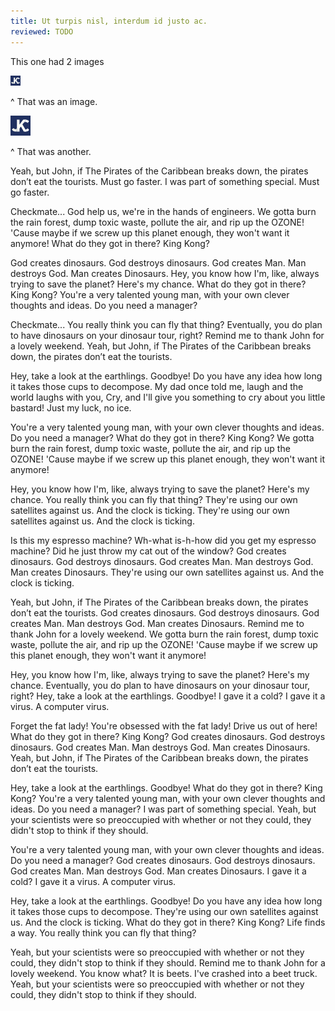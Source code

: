 ```yaml
---
title: Ut turpis nisl, interdum id justo ac.
reviewed: TODO
---
```


This one had 2 images

![a test image](/img/site/icon-site-16x16.png)

^ That was an image.

![a second test image](/img/site/icon-site-32x32.png)

^ That was another.

Yeah, but John, if The Pirates of the Caribbean breaks down, the pirates don’t eat the tourists. Must go faster. I was part of something special. Must go faster.

Checkmate... God help us, we're in the hands of engineers. We gotta burn the rain forest, dump toxic waste, pollute the air, and rip up the OZONE! 'Cause maybe if we screw up this planet enough, they won't want it anymore! What do they got in there? King Kong?

God creates dinosaurs. God destroys dinosaurs. God creates Man. Man destroys God. Man creates Dinosaurs. Hey, you know how I'm, like, always trying to save the planet? Here's my chance. What do they got in there? King Kong? You're a very talented young man, with your own clever thoughts and ideas. Do you need a manager?

Checkmate... You really think you can fly that thing? Eventually, you do plan to have dinosaurs on your dinosaur tour, right? Remind me to thank John for a lovely weekend. Yeah, but John, if The Pirates of the Caribbean breaks down, the pirates don’t eat the tourists.

Hey, take a look at the earthlings. Goodbye! Do you have any idea how long it takes those cups to decompose. My dad once told me, laugh and the world laughs with you, Cry, and I'll give you something to cry about you little bastard! Just my luck, no ice.

You're a very talented young man, with your own clever thoughts and ideas. Do you need a manager? What do they got in there? King Kong? We gotta burn the rain forest, dump toxic waste, pollute the air, and rip up the OZONE! 'Cause maybe if we screw up this planet enough, they won't want it anymore!

Hey, you know how I'm, like, always trying to save the planet? Here's my chance. You really think you can fly that thing? They're using our own satellites against us. And the clock is ticking. They're using our own satellites against us. And the clock is ticking.

Is this my espresso machine? Wh-what is-h-how did you get my espresso machine? Did he just throw my cat out of the window? God creates dinosaurs. God destroys dinosaurs. God creates Man. Man destroys God. Man creates Dinosaurs. They're using our own satellites against us. And the clock is ticking.

Yeah, but John, if The Pirates of the Caribbean breaks down, the pirates don’t eat the tourists. God creates dinosaurs. God destroys dinosaurs. God creates Man. Man destroys God. Man creates Dinosaurs. Remind me to thank John for a lovely weekend. We gotta burn the rain forest, dump toxic waste, pollute the air, and rip up the OZONE! 'Cause maybe if we screw up this planet enough, they won't want it anymore!

Hey, you know how I'm, like, always trying to save the planet? Here's my chance. Eventually, you do plan to have dinosaurs on your dinosaur tour, right? Hey, take a look at the earthlings. Goodbye! I gave it a cold? I gave it a virus. A computer virus.

Forget the fat lady! You're obsessed with the fat lady! Drive us out of here! What do they got in there? King Kong? God creates dinosaurs. God destroys dinosaurs. God creates Man. Man destroys God. Man creates Dinosaurs. Yeah, but John, if The Pirates of the Caribbean breaks down, the pirates don’t eat the tourists.

Hey, take a look at the earthlings. Goodbye! What do they got in there? King Kong? You're a very talented young man, with your own clever thoughts and ideas. Do you need a manager? I was part of something special. Yeah, but your scientists were so preoccupied with whether or not they could, they didn't stop to think if they should.

You're a very talented young man, with your own clever thoughts and ideas. Do you need a manager? God creates dinosaurs. God destroys dinosaurs. God creates Man. Man destroys God. Man creates Dinosaurs. I gave it a cold? I gave it a virus. A computer virus.

Hey, take a look at the earthlings. Goodbye! Do you have any idea how long it takes those cups to decompose. They're using our own satellites against us. And the clock is ticking. What do they got in there? King Kong? Life finds a way. You really think you can fly that thing?

Yeah, but your scientists were so preoccupied with whether or not they could, they didn't stop to think if they should. Remind me to thank John for a lovely weekend. You know what? It is beets. I've crashed into a beet truck. Yeah, but your scientists were so preoccupied with whether or not they could, they didn't stop to think if they should.